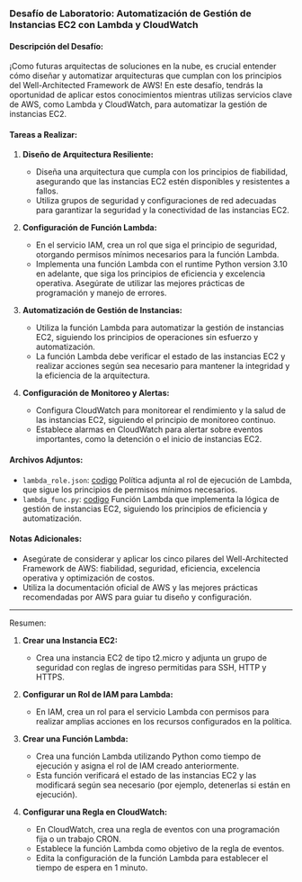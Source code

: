 ### Desafío de Laboratorio: Automatización de Gestión de Instancias EC2 con Lambda y CloudWatch

#### Descripción del Desafío:
¡Como futuras arquitectas de soluciones en la nube, es crucial entender cómo diseñar y automatizar arquitecturas que cumplan con los principios del Well-Architected Framework de AWS! En este desafío, tendrás la oportunidad de aplicar estos conocimientos mientras utilizas servicios clave de AWS, como Lambda y CloudWatch, para automatizar la gestión de instancias EC2.

#### Tareas a Realizar:
1. **Diseño de Arquitectura Resiliente:**
   - Diseña una arquitectura que cumpla con los principios de fiabilidad, asegurando que las instancias EC2 estén disponibles y resistentes a fallos.
   - Utiliza grupos de seguridad y configuraciones de red adecuadas para garantizar la seguridad y la conectividad de las instancias EC2.

2. **Configuración de Función Lambda:**
   - En el servicio IAM, crea un rol que siga el principio de seguridad, otorgando permisos mínimos necesarios para la función Lambda.
   - Implementa una función Lambda con el runtime Python version 3.10 en adelante, que siga los principios de eficiencia y excelencia operativa. Asegúrate de utilizar las mejores prácticas de programación y manejo de errores.

3. **Automatización de Gestión de Instancias:**
   - Utiliza la función Lambda para automatizar la gestión de instancias EC2, siguiendo los principios de operaciones sin esfuerzo y automatización.
   - La función Lambda debe verificar el estado de las instancias EC2 y realizar acciones según sea necesario para mantener la integridad y la eficiencia de la arquitectura.

4. **Configuración de Monitoreo y Alertas:**
   - Configura CloudWatch para monitorear el rendimiento y la salud de las instancias EC2, siguiendo el principio de monitoreo continuo.
   - Establece alarmas en CloudWatch para alertar sobre eventos importantes, como la detención o el inicio de instancias EC2.

#### Archivos Adjuntos:
- `lambda_role.json`: [codigo](./lambda_role.json) Política adjunta al rol de ejecución de Lambda, que sigue los principios de permisos mínimos necesarios.
- `lambda_func.py`: [codigo](./lambda_func.py) Función Lambda que implementa la lógica de gestión de instancias EC2, siguiendo los principios de eficiencia y automatización.

#### Notas Adicionales:
- Asegúrate de considerar y aplicar los cinco pilares del Well-Architected Framework de AWS: fiabilidad, seguridad, eficiencia, excelencia operativa y optimización de costos.
- Utiliza la documentación oficial de AWS y las mejores prácticas recomendadas por AWS para guiar tu diseño y configuración.

--- 
Resumen:
1. **Crear una Instancia EC2:**
   - Crea una instancia EC2 de tipo t2.micro y adjunta un grupo de seguridad con reglas de ingreso permitidas para SSH, HTTP y HTTPS.

2. **Configurar un Rol de IAM para Lambda:**
   - En IAM, crea un rol para el servicio Lambda con permisos para realizar amplias acciones en los recursos configurados en la política.

3. **Crear una Función Lambda:**
   - Crea una función Lambda utilizando Python como tiempo de ejecución y asigna el rol de IAM creado anteriormente.
   - Esta función verificará el estado de las instancias EC2 y las modificará según sea necesario (por ejemplo, detenerlas si están en ejecución).

4. **Configurar una Regla en CloudWatch:**
   - En CloudWatch, crea una regla de eventos con una programación fija o un trabajo CRON.
   - Establece la función Lambda como objetivo de la regla de eventos.
   - Edita la configuración de la función Lambda para establecer el tiempo de espera en 1 minuto.
